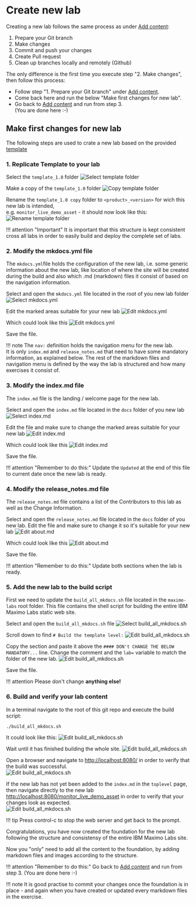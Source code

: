 # Create new lab

Creating a new lab follows the same process as under [Add content](add_content.md):

1. Prepare your Git branch
2. Make changes
3. Commit and push your changes
4. Create Pull request
5. Clean up branches locally and remotely (Github)

The only difference is the first time you execute step "2. Make changes", then follow this process:

* Follow step "1. Prepare your Git branch" under [Add content](add_content.md#1-prepare-your-git-branch).
* Come back here and run the below "Make first changes for new lab".
* Go back to [Add content](add_content.md#3-commit-and-push-your-changes) and run from step 3.<br>(You are done here :-)

## Make first changes for new lab

The following steps are used to crate a new lab based on the provided [template](../../template_1.0/)

### 1. Replicate Template to your lab

Select the `template_1.0` folder
![Select template folder](img/copy_template_1.png)

Make a copy of the `template_1.0` folder
![Copy template folder](img/copy_template_2.png)

Rename the `template_1.0 copy` folder to `<product>_<version>` for wich this new lab is intended,  
e.g. `monitor_live_demo_asset` - it should now look like this:
![Rename template folder](img/copy_template_3.png)



!!! attention "Important"
    It is important that this structure is kept consistent cross all labs in order to easily build and deploy the complete set of labs.

### 2. Modify the mkdocs.yml file

The `mkdocs.yml`file holds the configuration of the new lab, i.e. some generic information about the new lab, like location of where the site will be created during the build and also which .md (markdown) files it consist of based on the navigation information.  

Select and open the `mkdocs.yml` file located in the root of you new lab folder
![Select mkdocs.yml](img/edit_mkdocs.yml_1.png)

Edit the marked areas suitable for your new lab
![Edit mkdocs.yml](img/edit_mkdocs.yml_2.png)

Which could look like this
![Edit mkdocs.yml](img/edit_mkdocs.yml_3.png)

Save the file.

!!! note
    The `nav:` definition holds the navigation menu for the new lab.<br>
    It is only `index.md` and `release_notes.md` that need to have some mandatory information, as explained below. The rest of the markdown files and navigation menu is defined by the way the lab is structured and how many exercises it consist of.



### 3. Modify the index.md file

The `index.md` file is the landing / welcome page for the new lab.  

Select and open the `index.md` file located in the `docs` folder of you new lab
![Select index.md](img/edit_index_1.png)

Edit the file and make sure to change the marked areas suitable for your new lab
![Edit index.md](img/edit_index_2.png)

Which could look like this
![Edit index.md](img/edit_index_3.png)

Save the file.

!!! attention "Remember to do this:"
    Update the `Updated` at the end of this file to current date once the new lab is ready.


### 4. Modify the release_notes.md file

The `release_notes.md` file contains a list of the Contributors to this lab as well as the Change Information.  

Select and open the `release_notes.md` file located in the `docs` folder of you new lab. Edit the file and make sure to change it so it's suitable for your new lab
![Edit about.md](img/edit_release_notes_1.png)

Which could look like this
![Edit about.md](img/edit_release_notes_2.png)

Save the file.

!!! attention "Remember to do this:"
    Update both sections when the lab is ready.


### 5. Add the new lab to the build script

First we need to update the `build_all_mkdocs.sh` file located in the `maximo-labs` root folder.
This file contains the shell script for building the entire IBM Maximo Labs static web site.  

Select and open the `build_all_mkdocs.sh` file
![Select build_all_mkdocs.sh](img/edit_build_1.png)

Scroll down to find `# Build the template level:`
![Edit build_all_mkdocs.sh](img/edit_build_2.png)

Copy the section and paste it above the `#### DON't CHANGE THE BELOW MANDATORY...` line. Change the comment and the `lab=` variable to match the folder of the new lab.
![Edit build_all_mkdocs.sh](img/edit_build_3.png)

Save the file.

!!! attention
    Please don't change **anything else!**


### 6. Build and verify your lab content

In a terminal navigate to the root of this git repo and execute the build script:

    ./build_all_mkdocs.sh

It could look like this:
![Edit build_all_mkdocs.sh](img/edit_build_4.png)

Wait until it has finished building the whole site.
![Edit build_all_mkdocs.sh](img/edit_build_5.png)

Open a browser and navigate to [http://localhost:8080/](http://localhost:8080/) in order to verify that the build was successful.  
![Edit build_all_mkdocs.sh](img/edit_build_6.png)

If the new lab has not yet been added to the `index.md` in the `toplevel` page, then navigate directly to the new lab [http://localhost:8080/monitor_live_demo_asset](http://localhost:8080/monitor_live_demo_asset) in order to verify that your changes look as expected.  
![Edit build_all_mkdocs.sh](img/edit_build_7.png)

!!! tip
    Press control-c to stop the web server and get back to the prompt.

Congratulations, you have now created the foundation for the new lab following the structure and consistensy of the entire IBM Maximo Labs site.

Now you "only" need to add all the content to the foundation, by adding markdown files and images according to the structure.  

!!! attention "Remember to do this:"
    Go back to [Add content](add_content.md#3-commit-and-push-your-changes) and run from step 3. (You are done here :-)


!!! note
    It is good practise to commit your changes once the foundation is in place - and again when you have created or updated every markdown files in the exercise.
